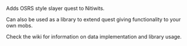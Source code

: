 Adds OSRS style slayer quest to Nitiwits.

Can also be used as a library to extend quest giving functionality to your own mobs.

Check the wiki for information on data implementation and library usage.
